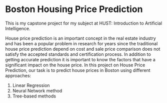 # Boston Housing Price Prediction
This is my capstone project for my subject at HUST: Introduction to Artificial Intelligence.

House price prediction is an important concept in the real estate industry and has been a popular problem in research for years since the traditional house price prediction depend on cost and sale price comparison does not satisfy the accepted standards and certification process. In addition to getting accurate prediction it is important to know the factors that have a significant impact on the house price. In this project on House Price Prediction, our task is to predict house prices in Boston using different approaches:
1. Linear Regression
2. Neural Network method
3. Tree-based methods

